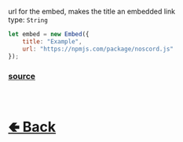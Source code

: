 url for the embed, makes the title an embedded link<br>
type: `String`<br>

```js
let embed = new Embed({
    title: "Example",
    url: "https://npmjs.com/package/noscord.js"
});
```

### [source](https://github.com/shysolocup/noscord.js/blob/main/src/Services/ComponentService/components/Embed.js)

<br> <h1> [🢀 Back](https://github.com/shysolocup/noscord.js/wiki/Components.Embed) </h1>